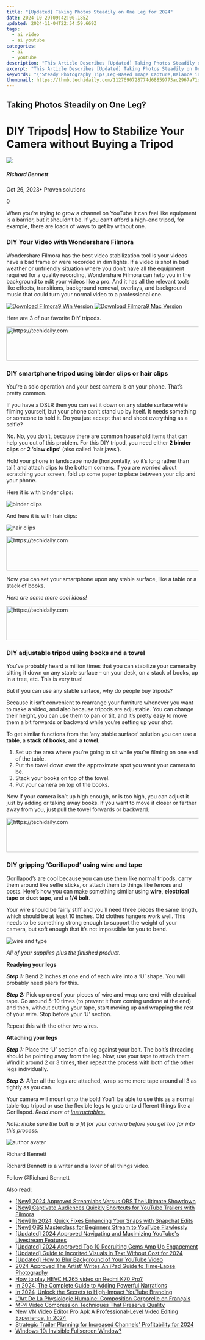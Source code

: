 ```yaml
---
title: "[Updated] Taking Photos Steadily on One Leg for 2024"
date: 2024-10-29T09:42:00.185Z
updated: 2024-11-04T22:54:59.669Z
tags:
  - ai video
  - ai youtube
categories:
  - ai
  - youtube
description: "This Article Describes [Updated] Taking Photos Steadily on One Leg for 2024"
excerpt: "This Article Describes [Updated] Taking Photos Steadily on One Leg for 2024"
keywords: "\"Steady Photography Tips,Leg-Based Image Capture,Balance in Photography,Unsteady Shot Reduction,One-Legged Photo Technique,Steady Camera Posture,Stable Shooting Methods\""
thumbnail: https://thmb.techidaily.com/1127690728774d68859773ac2967a71d9b05c7378c0abebd2da2f4a67474809a.jpg
---
```


## Taking Photos Steadily on One Leg?

# DIY Tripods| How to Stabilize Your Camera without Buying a Tripod

![](https://images.wondershare.com/filmora/article-images/richard-bennett.jpg)

##### Richard Bennett

 Oct 26, 2023• Proven solutions

[0](#commentsBoxSeoTemplate)

When you’re trying to grow a channel on YouTube it can feel like equipment is a barrier, but it shouldn’t be. If you can’t afford a high-end tripod, for example, there are loads of ways to get by without one.

### DIY Your Video with Wondershare Filmora

Wondershare Filmora has the best video stabilization tool is your videos have a bad frame or were recorded in dim lights. If a video is shot in bad weather or unfriendly situation where you don’t have all the equipment required for a quality recording, Wondershare Filmora can help you in the background to edit your videos like a pro. And it has all the relevant tools like effects, transitions, background removal, overlays, and background music that could turn your normal video to a professional one.

[![Download Filmora9 Win Version](https://images.wondershare.com/filmora/guide/download-btn-win.jpg) ](https://tools.techidaily.com/wondershare/filmora/download/) [![Download Filmora9 Mac Version](https://images.wondershare.com/filmora/guide/download-btn-mac.jpg) ](https://tools.techidaily.com/wondershare/filmora/download/)

Here are 3 of our favorite DIY tripods.

<!-- affiliate ads begin -->
<a href="https://unicoeye.pxf.io/c/5597632/2134244/18498" target="_top" id="2134244">
  <img src="//a.impactradius-go.com/display-ad/18498-2134244" border="0" alt="https://techidaily.com" width="728" height="90"/>
</a>
<img height="0" width="0" src="https://unicoeye.pxf.io/i/5597632/2134244/18498" style="position:absolute;visibility:hidden;" border="0" />
<!-- affiliate ads end -->

### **DIY smartphone tripod using binder clips or hair clips**

You’re a solo operation and your best camera is on your phone. That’s pretty common.

If you have a DSLR then you can set it down on any stable surface while filming yourself, but your phone can’t stand up by itself. It needs something or someone to hold it. Do you just accept that and shoot everything as a selfie?

No. No, you don’t, because there are common household items that can help you out of this problem. For this DIY tripod, you need either **2 binder clips** or **2 ‘claw clips’** (also called ‘hair jaws’).

Hold your phone in landscape mode (horizontally, so it’s long rather than tall) and attach clips to the bottom corners. If you are worried about scratching your screen, fold up some paper to place between your clip and your phone.

Here it is with binder clips:

![binder clips](https://images.wondershare.com/filmora/article-images/binder-clips.jpg)

And here it is with hair clips:

![hair clips](https://images.wondershare.com/filmora/article-images/hair-clips.jpg)

<!-- affiliate ads begin -->
<a href="https://appsumo.8odi.net/c/5597632/2094415/7443" target="_top" id="2094415">
  <img src="//a.impactradius-go.com/display-ad/7443-2094415" border="0" alt="https://techidaily.com" width="728" height="90"/>
</a>
<img height="0" width="0" src="https://appsumo.8odi.net/i/5597632/2094415/7443" style="position:absolute;visibility:hidden;" border="0" />
<!-- affiliate ads end -->

Now you can set your smartphone upon any stable surface, like a table or a stack of books.

 _Here are some more cool ideas!_

<!-- affiliate ads begin -->
<a href="https://imp.i357552.net/c/5597632/1030129/11832" target="_top" id="1030129">
  <img src="//a.impactradius-go.com/display-ad/11832-1030129" border="0" alt="https://techidaily.com" width="720" height="90"/>
</a>
<img height="0" width="0" src="https://imp.i357552.net/i/5597632/1030129/11832" style="position:absolute;visibility:hidden;" border="0" />
<!-- affiliate ads end -->

### **DIY adjustable tripod using books and a towel**

You’ve probably heard a million times that you can stabilize your camera by sitting it down on any stable surface – on your desk, on a stack of books, up in a tree, etc. This is very true!

But if you can use any stable surface, why do people buy tripods?

Because it isn’t convenient to rearrange your furniture whenever you want to make a video, and also because tripods are adjustable. You can change their height, you can use them to pan or tilt, and it’s pretty easy to move them a bit forwards or backward while you’re setting up your shot.

To get similar functions from the ‘any stable surface’ solution you can use a **table**, a **stack of books**, and a **towel**.

1. Set up the area where you’re going to sit while you’re filming on one end of the table.
2. Put the towel down over the approximate spot you want your camera to be.
3. Stack your books on top of the towel.
4. Put your camera on top of the books.

Now if your camera isn’t up high enough, or is too high, you can adjust it just by adding or taking away books. If you want to move it closer or farther away from you, just pull the towel forwards or backward.

<!-- affiliate ads begin -->
<a href="https://appsumo.8odi.net/c/5597632/2043593/7443" target="_top" id="2043593">
  <img src="//a.impactradius-go.com/display-ad/7443-2043593" border="0" alt="https://techidaily.com" width="728" height="90"/>
</a>
<img height="0" width="0" src="https://appsumo.8odi.net/i/5597632/2043593/7443" style="position:absolute;visibility:hidden;" border="0" />
<!-- affiliate ads end -->

### **DIY gripping ‘Gorillapod’ using wire and tape**

Gorillapod’s are cool because you can use them like normal tripods, carry them around like selfie sticks, or attach them to things like fences and posts. Here’s how you can make something similar using **wire**, **electrical tape** or **duct tape**, and a **1/4 bolt**.

Your wire should be fairly stiff and you’ll need three pieces the same length, which should be at least 10 inches. Old clothes hangers work well. This needs to be something strong enough to support the weight of your camera, but soft enough that it’s not impossible for you to bend.

 ![wire and type](https://images.wondershare.com/filmora/article-images/wire-and-type.jpg)

_All of your supplies plus the finished product._

**Readying your legs**

**_Step 1:_** Bend 2 inches at one end of each wire into a ‘U’ shape. You will probably need pliers for this.

**_Step 2:_** Pick up one of your pieces of wire and wrap one end with electrical tape. Go around 5-10 times (to prevent it from coming undone at the end) and then, without cutting your tape, start moving up and wrapping the rest of your wire. Stop before your ‘U’ section.

Repeat this with the other two wires.

 **Attaching your legs**

_**Step 1:**_ Place the ‘U’ section of a leg against your bolt. The bolt’s threading should be pointing away from the leg. Now, use your tape to attach them. Wind it around 2 or 3 times, then repeat the process with both of the other legs individually.

_**Step 2:**_ After all the legs are attached, wrap some more tape around all 3 as tightly as you can.

 Your camera will mount onto the bolt! You’ll be able to use this as a normal table-top tripod or use the flexible legs to grab onto different things like a Gorillapod. _Read more at_ [_Instructables_.](http://www.instructables.com/id/Pocket-Tripod/)

_Note: make sure the bolt is a fit for your camera before you get too far into this process._

![author avatar](https://images.wondershare.com/filmora/article-images/richard-bennett.jpg)

Richard Bennett

Richard Bennett is a writer and a lover of all things video.

Follow @Richard Bennett

<ins class="adsbygoogle"
     style="display:block"
     data-ad-format="autorelaxed"
     data-ad-client="ca-pub-7571918770474297"
     data-ad-slot="1223367746"></ins>

<ins class="adsbygoogle"
     style="display:block"
     data-ad-client="ca-pub-7571918770474297"
     data-ad-slot="8358498916"
     data-ad-format="auto"
     data-full-width-responsive="true"></ins>

<span class="atpl-alsoreadstyle">Also read:</span>
<div><ul>
<li><a href="https://digital-screen-recording.techidaily.com/new-2024-approved-streamlabs-versus-obs-the-ultimate-showdown/"><u>[New] 2024 Approved Streamlabs Versus OBS The Ultimate Showdown</u></a></li>
<li><a href="https://youtube-webster.techidaily.com/aptivate-audiences-quickly-shortcuts-for-youtube-trailers-with-filmora/"><u>[New] Captivate Audiences Quickly Shortcuts for YouTube Trailers with Filmora</u></a></li>
<li><a href="https://snapchat-videos.techidaily.com/new-in-2024-quick-fixes-enhancing-your-snaps-with-snapchat-edits/"><u>[New] In 2024, Quick Fixes Enhancing Your Snaps with Snapchat Edits</u></a></li>
<li><a href="https://youtube-webster.techidaily.com/bs-masterclass-for-beginners-stream-to-youtube-flawlessly/"><u>[New] OBS Masterclass for Beginners Stream to YouTube Flawlessly</u></a></li>
<li><a href="https://youtube-webster.techidaily.com/ed-2024-approved-navigating-and-maximizing-youtubes-livestream-features/"><u>[Updated] 2024 Approved Navigating and Maximizing YouTube's Livestream Features</u></a></li>
<li><a href="https://youtube-webster.techidaily.com/ed-2024-approved-top-10-recruiting-gems-amp-up-engagement/"><u>[Updated] 2024 Approved Top 10 Recruiting Gems Amp Up Engagement</u></a></li>
<li><a href="https://youtube-webster.techidaily.com/ed-guide-to-incorited-visuals-in-text-without-cost-for-2024/"><u>[Updated] Guide to Incorited Visuals in Text Without Cost for 2024</u></a></li>
<li><a href="https://youtube-webster.techidaily.com/ed-how-to-blur-background-of-your-youtube-video/"><u>[Updated] How to Blur Background of Your YouTube Video</u></a></li>
<li><a href="https://on-screen-recording.techidaily.com/2024-approved-the-artist-writes-an-ipad-guide-to-time-lapse-photography/"><u>2024 Approved The Artist' Writes An iPad Guide to Time-Lapse Photography</u></a></li>
<li><a href="https://blog-min.techidaily.com/how-to-play-hevc-h-265-video-on-redmi-k70-pro-by-aiseesoft-video-converter-play-hevc-video-on-android/"><u>How to play HEVC H.265 video on Redmi K70 Pro?</u></a></li>
<li><a href="https://fox-links.techidaily.com/in-2024-the-complete-guide-to-adding-powerful-narrations/"><u>In 2024, The Complete Guide to Adding Powerful Narrations</u></a></li>
<li><a href="https://youtube-webster.techidaily.com/24-unlock-the-secrets-to-high-impact-youtube-branding/"><u>In 2024, Unlock the Secrets to High-Impact YouTube Branding</u></a></li>
<li><a href="https://mondly-stories.techidaily.com/lart-de-la-physiologie-humaine-composition-corporelle-en-francais/"><u>L'Art De La Physiologie Humaine: Composition Corporelle en Français</u></a></li>
<li><a href="https://eaxpv-info.techidaily.com/mp4-video-compression-techniques-that-preserve-quality/"><u>MP4 Video Compression Techniques That Preserve Quality</u></a></li>
<li><a href="https://ai-video-apps.techidaily.com/new-vn-video-editor-pro-apk-a-professional-level-video-editing-experience-in-2024/"><u>New VN Video Editor Pro Apk A Professional-Level Video Editing Experience, In 2024</u></a></li>
<li><a href="https://youtube-webster.techidaily.com/egic-trailer-planning-for-increased-channels-profitability-for-2024/"><u>Strategic Trailer Planning for Increased Channels' Profitability for 2024</u></a></li>
<li><a href="https://graphic-issues.techidaily.com/windows-10-invisible-fullscreen-window/"><u>Windows 10: Invisible Fullscreen Window?</u></a></li>
</ul></div>

